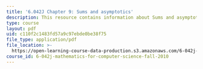 ```yaml
---
title: '6.042J Chapter 9: Sums and asymptotics'
description: This resource contains information about Sums and asymptotics.
type: course
layout: pdf
uid: c110f2c1483fd57a9c97ebde0be38f75
file_type: application/pdf
file_location: >-
  https://open-learning-course-data-production.s3.amazonaws.com/6-042j-mathematics-for-computer-science-fall-2010/c110f2c1483fd57a9c97ebde0be38f75_MIT6_042JF10_chap09.pdf
course_id: 6-042j-mathematics-for-computer-science-fall-2010
---
```

